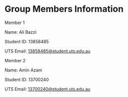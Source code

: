 # Group Members Information


Member 1

Name: Ali Bazzi

Student ID: 13858485

UTS Email: 13858485@student.uts.edu.au


Member 2

Name: Amin Azam

Student ID: 13700240

UTS Email: 13700240@student.uts.edu.au


